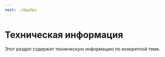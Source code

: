 ```yaml
---
next: ./AppOps
---
```


# Техническая информация

Этот раздел содержит техническую информацию по конкретной теме.

